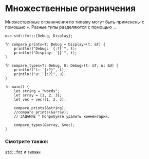 # Множественные ограничения

Множественные ограничения по типажу могут быть применены с помощью `+`.
Разные типы разделяются с помощью `,`.

```rust,editable
use std::fmt::{Debug, Display};

fn compare_prints<T: Debug + Display>(t: &T) {
    println!("Debug: `{:?}`", t);
    println!("Display: `{}`", t);
}

fn compare_types<T: Debug, U: Debug>(t: &T, u: &U) {
    println!("t: `{:?}", t);
    println!("u: `{:?}", u);
}

fn main() {
    let string = "words";
    let array = [1, 2, 3];
    let vec = vec![1, 2, 3];

    compare_prints(&string);
    //compare_prints(&array);
    // ЗАДАНИЕ ^ Попробуйте удалить комментарий.

    compare_types(&array, &vec);
}
```

### Смотрите также:

[`std::fmt`][fmt] и [`типажи`][traits]

[fmt]: hello/print.html
[traits]: trait.html
